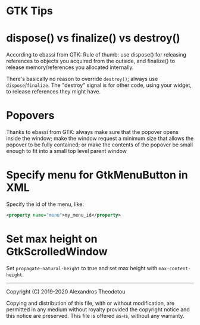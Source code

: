 GTK Tips
========

# dispose() vs finalize() vs destroy()

According to ebassi from GTK:
Rule of thumb: use dispose()
for releasing references to objects you acquired
from the outside, and finalize() to release
memory/references you allocated internally.

There's basically no reason to
override `destroy()`; always use `dispose`/`finalize`.
The "destroy" signal is for
other code, using your widget, to release
references they might have.

# Popovers
Thanks to ebassi from GTK:
always make sure that the popover opens inside
the window; make the window request a minimum
size that allows the popover to be fully
contained; or make the contents of the popover
be small enough to fit into a small top level
parent window

# Specify menu for GtkMenuButton in XML

Specify the id of the menu, like:

```xml
<property name="menu">my_menu_id</property>
```

# Set max height on GtkScrolledWindow

Set `propagate-natural-height` to true and set
max height with `max-content-height`.

 ----

Copyright (C) 2019-2020 Alexandros Theodotou

Copying and distribution of this file, with or without modification, are permitted in any medium without royalty provided the copyright notice and this notice are preserved. This file is offered as-is, without any warranty.
